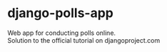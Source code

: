 # django-polls-app
Web app for conducting polls online.  
Solution to the official tutorial on djangoproject.com
